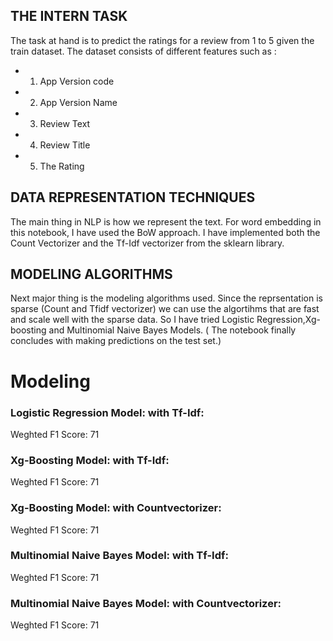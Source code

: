 
## THE INTERN TASK

The task at hand is to predict the ratings for a review from 1 to 5 given the train dataset. The dataset consists of different features such as :

- 1. App Version code
- 2. App Version Name
- 3. Review Text
- 4. Review Title
- 5. The Rating

## DATA REPRESENTATION TECHNIQUES

The main thing in NLP is how we represent the text. For word embedding in this notebook, I have used the BoW approach. I have implemented both the Count Vectorizer and the Tf-Idf vectorizer from the sklearn library.

## MODELING ALGORITHMS

Next major thing is the modeling algorithms used. Since the reprsentation is sparse (Count and Tfidf vectorizer) we can use the algortihms that are fast and scale well with the sparse data. So I have tried Logistic Regression,Xg-boosting and Multinomial Naive Bayes Models. ( The notebook finally concludes with making predictions on the test set.)

# Modeling

### Logistic Regression Model: with Tf-Idf:

Weghted F1 Score: 71

### Xg-Boosting Model: with Tf-Idf:

Weghted F1 Score: 71

### Xg-Boosting Model: with Countvectorizer:

Weghted F1 Score: 71

### Multinomial Naive Bayes Model: with Tf-Idf:

Weghted F1 Score: 71

### Multinomial Naive Bayes Model: with Countvectorizer:

Weghted F1 Score: 71
